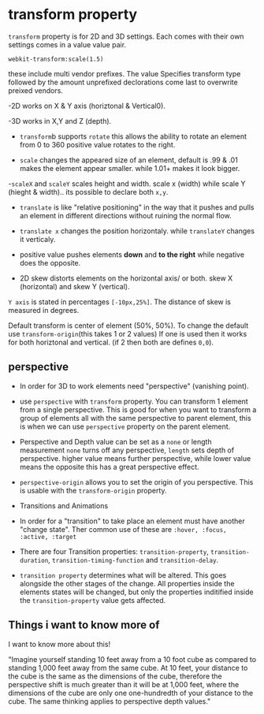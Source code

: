 # transform property

``transform`` property is for 2D and 3D settings. Each comes with their own settings comes in a value value pair.

``webkit-transform:scale(1.5)``

these include multi vendor prefixes. The value Specifies transform type followed by the amount unprefixed declorations come last to overwrite preixed vendors.

-2D works on X & Y axis (horiztonal & Vertical0).

-3D works in X,Y and Z (depth).

- ``transform``b supports ``rotate`` this allows the ability to rotate an element from 0 to 360 positive value rotates to the right.

- ``scale`` changes the appeared size of an element, default is  .99 & .01 makes the element appear smaller. while 1.01+ makes it look bigger.

-``scaleX`` and ``scaleY`` scales height and width. scale x (width) while scale Y (hieght & width).. its possible to declare both ``x,y``.

- ``translate`` is like "relative positioning" in the way that it pushes and pulls an element in different directions without ruining the normal flow.

- ``translate x`` changes the position horizontaly. while ``translateY`` changes it verticaly.

- positive value pushes elements **down** and **to the right** while negative does the opposite.

- 2D skew distorts elements on the horizontal axis/ or both. skew X (horizontal) and skew Y (vertical).

``Y axis``  is stated in percentages ``[-10px,25%]``. The distance of skew is measured in degrees.

Default transform is center of element (50%, 50%). To change the default use ``transform-origin``(this takes 1 or 2 values) If one is used then it works for both horiztonal and vertical. (if 2 then both are defines ``0,0``).

## perspective

- In order for 3D to work elements need "perspective" (vanishing point).

- use ``perspective`` with ``transform`` property. You can transform 1 element from a single perspective. This is good for when you want to transform a group of elements all with the same perspective to parent element, this is when we can use ``perspective`` property on the parent element.

- Perspective and Depth value can be set as a ``none`` or length measurement ``none`` turns off any perspective, ``length`` sets depth of perspective. higher value means further perspective, while lower value means the opposite this has a great perspective effect.

- ``perspective-origin`` allows you to set the origin of you perspective. This is usable with the ``transform-origin`` property.

- Transitions and Animations

- In order for a "transition" to take place an element must have another "change state". Ther common use of these are ``:hover, :focus, :active, :target``

- There are four Transition properties: ``transition-property``, ``transition-duration``, ``transition-timing-function`` and ``transition-delay``.

- ``transition property`` determines what will be altered. This goes alongside the other stages of the change. All properties inside the elements states will be changed, but only the properties inditified inside the ``transition-property`` value gets affected. 

## Things i want to know more of

I want to know more about this!

"Imagine yourself standing 10 feet away from a 10 foot cube as compared to standing 1,000 feet away from the same cube. At 10 feet, your distance to the cube is the same as the dimensions of the cube, therefore the perspective shift is much greater than it will be at 1,000 feet, where the dimensions of the cube are only one one-hundredth of your distance to the cube. The same thinking applies to perspective depth values."

